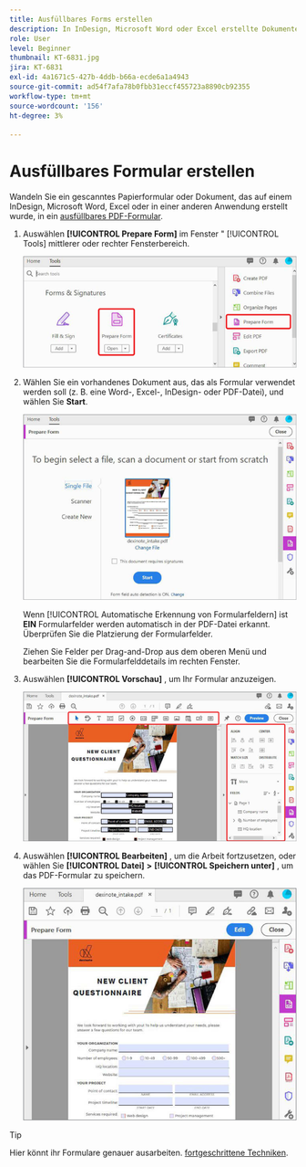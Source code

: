 ```yaml
---
title: Ausfüllbares Forms erstellen
description: In InDesign, Microsoft Word oder Excel erstellte Dokumente in ausfüllbare PDF-Formulare umwandeln
role: User
level: Beginner
thumbnail: KT-6831.jpg
jira: KT-6831
exl-id: 4a1671c5-427b-4ddb-b66a-ecde6a1a4943
source-git-commit: ad54f7afa78b0fbb31eccf455723a8890cb92355
workflow-type: tm+mt
source-wordcount: '156'
ht-degree: 3%

---
```


# Ausfüllbares Formular erstellen

Wandeln Sie ein gescanntes Papierformular oder Dokument, das auf einem InDesign, Microsoft Word, Excel oder in einer anderen Anwendung erstellt wurde, in ein [ausfüllbares PDF-Formular](https://www.adobe.com/de/acrobat/online/sign-pdf.html).

1. Auswählen **[!UICONTROL Prepare Form]** im Fenster &quot; [!UICONTROL Tools] mittlerer oder rechter Fensterbereich.

   ![Formularschritt 1](../assets/Form_1.png)

1. Wählen Sie ein vorhandenes Dokument aus, das als Formular verwendet werden soll (z. B. eine Word-, Excel-, InDesign- oder PDF-Datei), und wählen Sie **Start**.

   ![Formularschritt 2](../assets/Form_2.png)

   Wenn [!UICONTROL Automatische Erkennung von Formularfeldern] ist **EIN** Formularfelder werden automatisch in der PDF-Datei erkannt. Überprüfen Sie die Platzierung der Formularfelder.

   Ziehen Sie Felder per Drag-and-Drop aus dem oberen Menü und bearbeiten Sie die Formularfelddetails im rechten Fenster.

1. Auswählen **[!UICONTROL Vorschau]** , um Ihr Formular anzuzeigen.

   ![Formularschritt 3](../assets/Form_3.png)

1. Auswählen **[!UICONTROL Bearbeiten]** , um die Arbeit fortzusetzen, oder wählen Sie **[!UICONTROL Datei]** **>** **[!UICONTROL Speichern unter]** , um das PDF-Formular zu speichern.

   ![Formularschritt 4](../assets/Form_4.png)

>[!TIP]
>
>Hier könnt ihr Formulare genauer ausarbeiten. [fortgeschrittene Techniken](../advanced-tasks/advancedforms.md).